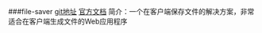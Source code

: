 ###file-saver
[git地址](https://github.com/eligrey/FileSaver.js)
[官方文档]()
简介：一个在客户端保存文件的解决方案，非常适合在客户端生成文件的Web应用程序
